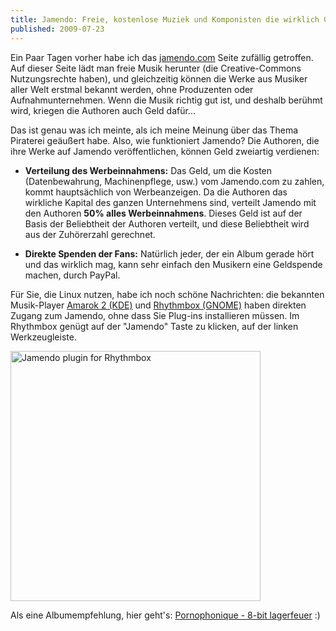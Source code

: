 ```yaml
---
title: Jamendo: Freie, kostenlose Muziek und Komponisten die wirklich Geld verdienen
published: 2009-07-23
---
```


Ein Paar Tagen vorher habe ich das [jamendo.com][1] Seite zufällig getroffen.
Auf dieser Seite lädt man freie Musik herunter (die Creative-Commons Nutzungsrechte haben),
und gleichzeitig können die Werke aus Musiker aller Welt erstmal bekannt werden, ohne Produzenten oder Aufnahmunternehmen.
Wenn die Musik richtig gut ist, und deshalb berühmt wird, kriegen die Authoren auch Geld dafür...

Das ist genau was ich meinte, als ich meine Meinung über das Thema Piraterei geäußert habe.
Also, wie funktioniert Jamendo?
Die Authoren, die ihre Werke auf Jamendo veröffentlichen, können Geld zweiartig verdienen:

  * **Verteilung des Werbeinnahmens:** Das Geld, um die Kosten (Datenbewahrung, Machinenpflege, usw.)
    vom Jamendo.com zu zahlen, kommt hauptsächlich von Werbeanzeigen.
    Da die Authoren das wirkliche Kapital des ganzen Unternehmens sind, verteilt Jamendo mit den Authoren **50% alles Werbeinnahmens**.
    Dieses Geld ist auf der Basis der Beliebtheit der Authoren verteilt, und diese Beliebtheit wird aus der Zuhörerzahl gerechnet.

  * **Direkte Spenden der Fans:** Natürlich jeder, der ein Album gerade hört und das wirklich mag,
    kann sehr einfach den Musikern eine Geldspende machen, durch PayPal.

Für Sie, die Linux nutzen, habe ich noch schöne Nachrichten:
die bekannten Musik-Player [Amarok 2 (KDE)][2] und [Rhythmbox (GNOME)][3]
haben direkten Zugang zum Jamendo, ohne dass Sie Plug-ins installieren müssen.
Im Rhythmbox genügt auf der "Jamendo" Taste zu klicken, auf der linken Werkzeugleiste.

<div id="imgdiv-jm"><style type="text/css" scoped> #imgdiv-jm img { width:400px };</style>

 ![Jamendo plugin for Rhythmbox](/files/imgs/2009-07_jamendo_rhythmbox.png)

</div>

Als eine Albumempfehlung, hier geht's: [Pornophonique - 8-bit lagerfeuer](http://www.jamendo.com/en/album/7505) :)

[1]: <http://www.jamendo.com>
[2]: <http://amarok.kde.org/>
[3]: <http://projects.gnome.org/rhythmbox/>
